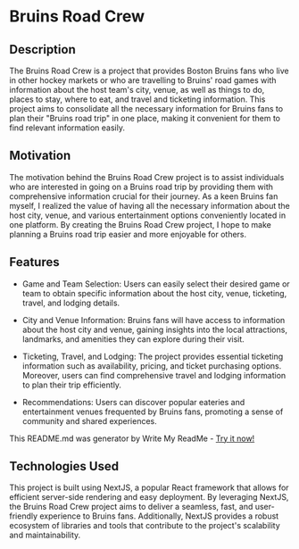 # Bruins Road Crew

## Description

The Bruins Road Crew is a project that provides Boston Bruins fans who live in other hockey markets or who are travelling to Bruins' road games with information about the host team's city, venue, as well as things to do, places to stay, where to eat, and travel and ticketing information. This project aims to consolidate all the necessary information for Bruins fans to plan their "Bruins road trip" in one place, making it convenient for them to find relevant information easily.

## Motivation

The motivation behind the Bruins Road Crew project is to assist individuals who are interested in going on a Bruins road trip by providing them with comprehensive information crucial for their journey. As a keen Bruins fan myself, I realized the value of having all the necessary information about the host city, venue, and various entertainment options conveniently located in one platform. By creating the Bruins Road Crew project, I hope to make planning a Bruins road trip easier and more enjoyable for others.

## Features

- Game and Team Selection: Users can easily select their desired game or team to obtain specific information about the host city, venue, ticketing, travel, and lodging details.

- City and Venue Information: Bruins fans will have access to information about the host city and venue, gaining insights into the local attractions, landmarks, and amenities they can explore during their visit.

- Ticketing, Travel, and Lodging: The project provides essential ticketing information such as availability, pricing, and ticket purchasing options. Moreover, users can find comprehensive travel and lodging information to plan their trip efficiently.

- Recommendations: Users can discover popular eateries and entertainment venues frequented by Bruins fans, promoting a sense of community and shared experiences.

This README.md was generator by Write My ReadMe - [Try it now!](https://write-my-readme.web.app/)

## Technologies Used

This project is built using NextJS, a popular React framework that allows for efficient server-side rendering and easy deployment. By leveraging NextJS, the Bruins Road Crew project aims to deliver a seamless, fast, and user-friendly experience to Bruins fans. Additionally, NextJS provides a robust ecosystem of libraries and tools that contribute to the project's scalability and maintainability.
